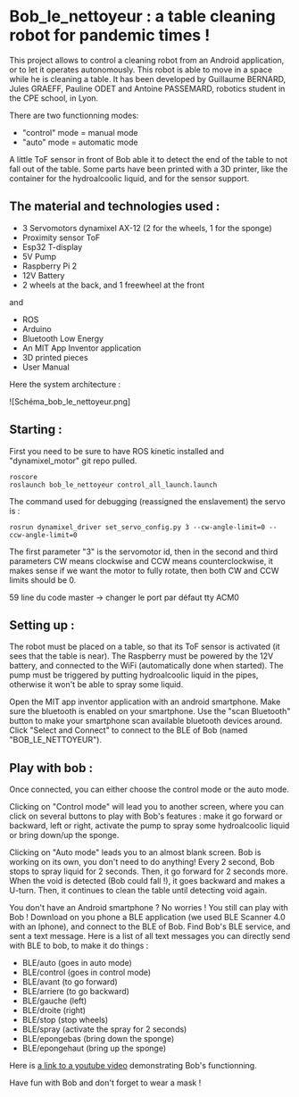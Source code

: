 # Bob_le_nettoyeur : a table cleaning robot for pandemic times !

This project allows to control a cleaning robot from an Android application, or to let it operates autonomously. This robot is able to move in a space while he is cleaning a table. It has been developed by Guillaume BERNARD, Jules GRAEFF, Pauline ODET and Antoine PASSEMARD, robotics student in the CPE school, in Lyon.

There are two functionning modes:
- "control" mode = manual mode
- "auto" mode = automatic mode

A little ToF sensor in front of Bob able it to detect the end of the table to not fall out of the table. Some parts have been printed with a 3D printer, like the container for the hydroalcoolic liquid, and for the sensor support.

## The material and technologies used :

- 3 Servomotors dynamixel AX-12 (2 for the wheels, 1 for the sponge)
- Proximity sensor ToF
- Esp32 T-display
- 5V Pump
- Raspberry Pi 2
- 12V Battery
- 2 wheels at the back, and 1 freewheel at the front

and

- ROS
- Arduino
- Bluetooth Low Energy
- An MIT App Inventor application
- 3D printed pieces
- User Manual

Here the system architecture : 

![Schéma_bob_le_nettoyeur.png]

## Starting :
First you need to be sure to have ROS kinetic installed and "dynamixel_motor" git repo pulled.

```
roscore
roslaunch bob_le_nettoyeur control_all_launch.launch
```

The command used for debugging (reassigned the enslavement) the servo is :
```
rosrun dynamixel_driver set_servo_config.py 3 --cw-angle-limit=0 --ccw-angle-limit=0
```

The first parameter "3" is the servomotor id, then in the second and third parameters CW means clockwise and CCW means counterclockwise, it makes sense if we want the motor to fully rotate, then both CW and CCW limits should be 0.

59 line du code master -> changer le port par défaut tty ACM0

## Setting up :
The robot must be placed on a table, so that its ToF sensor is activated (it sees that the table is near). The Raspberry must be powered by the 12V battery, and connected to the WiFi (automatically done when started). The pump must be triggered by putting hydroalcoolic liquid in the pipes, otherwise it won't be able to spray some liquid.

Open the MIT app inventor application with an android smartphone. Make sure the bluetooth is enabled on your smartphone. Use the "scan Bluetooth" button to make your smartphone scan available bluetooth devices around. Click "Select and Connect" to connect to the BLE of Bob (named "BOB_LE_NETTOYEUR").

## Play with bob :
Once connected, you can either choose the control mode or the auto mode.

Clicking on "Control mode" will lead you to another screen, where you can click on several buttons to play with Bob's features : make it go forward or backward, left or right, activate the pump to spray some hydroalcoolic liquid or bring down/up the sponge.

Clicking on "Auto mode" leads you to an almost blank screen. Bob is working on its own, you don't need to do anything! Every 2 second, Bob stops to spray liquid for 2 seconds. Then, it go forward for 2 seconds more. When the void is detected (Bob could fall !), it goes backward and makes a U-turn. Then, it continues to clean the table until detecting void again.

You don't have an Android smartphone ? No worries ! You still can play with Bob ! Download on you phone a BLE application (we used BLE Scanner 4.0 with an Iphone), and connect to the BLE of Bob. Find Bob's BLE service, and sent a text message. Here is a list of all text messages you can directly send with BLE to bob, to make it do things :

- BLE/auto (goes in auto mode)
- BLE/control (goes in control mode)
- BLE/avant (to go forward)
- BLE/arriere (to go backward)
- BLE/gauche (left)
- BLE/droite (right)
- BLE/stop (stop wheels)
- BLE/spray (activate the spray for 2 seconds)
- BLE/epongebas (bring down the sponge)
- BLE/epongehaut (bring up the sponge)

Here is [a link to a youtube video](https://www.youtube.com/watch?v=yAvRzTUq35Y&fbclid=IwAR3IyhD5BtqVDrqxux6i4YPPpNvEkhpMLkPUr5UTj8BFtKCsn-m_kRZWYwU&ab_channel=GuillaumeBernard) demonstrating Bob's functionning.

Have fun with Bob and don't forget to wear a mask !
